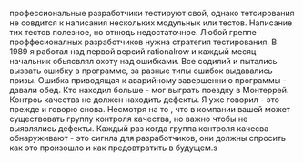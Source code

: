 профессиональные разработчики тестируют свой, однако тетсирования не совдится к написания нескольких модульных или тестов.
Написание тих тестов полезное, но отнюдь недостаточное. Любой греппе проффесионалных разработчиков нужна стратегия тестирования. В 1989 я работал над первой версий rationalrow и каждый месяц начальник обьясвлял охоту над ошибками. Все содилий и пытались вызвать ошибку в программе, за разные типы ошибок  выдавались призы. Ошибка приводящая к аварийному завершеннию программы - давали обед. Кто находил больше - мог выграть поездку в Монтеррей. Контроь качества не должен находить дефекты. Я уже говорил - это прежде и говорю снова. Несмотря на то , что в компании вашей может существовать группу контроля качества, но важно чтобы не выявлялись дефекты. Каждый раз когда группа контроля качесва обнаруживают - это сигнла для разработчиков, они должны спросить как это произошло и как предовтратить в будущем.s